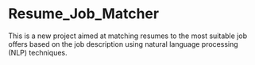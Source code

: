 # Resume_Job_Matcher
This is a new project aimed at matching resumes to the most suitable job offers based on the job description using natural language processing (NLP) techniques.

